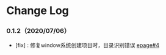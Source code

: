 # Change Log

### 0.1.2（2020/07/06）

- [fix] : 修复window系统创建项目时，目录识别错误 [epage#4](https://github.com/didi/epage/issues/4)
